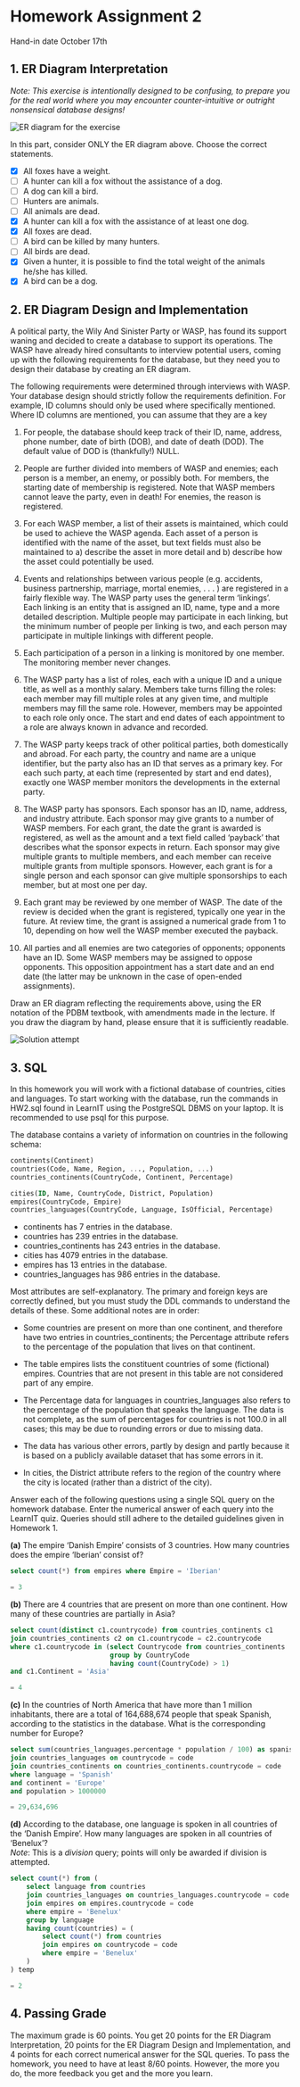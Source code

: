 # Homework Assignment 2

Hand-in date October 17th

## 1. ER Diagram Interpretation

*Note: This exercise is intentionally designed to be confusing, to prepare you for the real world where you may encounter counter-intuitive or outright nonsensical database designs!*

![ER diagram for the exercise](Assets/Exercise1.png)

In this part, consider ONLY the ER diagram above. Choose the correct statements.

- [x] All foxes have a weight.
- [ ] A hunter can kill a fox without the assistance of a dog.
- [ ] A dog can kill a bird.
- [ ] Hunters are animals.
- [ ] All animals are dead.
- [x] A hunter can kill a fox with the assistance of at least one dog.
- [x] All foxes are dead.
- [ ] A bird can be killed by many hunters.
- [ ] All birds are dead.
- [x] Given a hunter, it is possible to find the total weight of the animals he/she has killed.
- [x] A bird can be a dog.

## 2. ER Diagram Design and Implementation

A political party, the Wily And Sinister Party or WASP, has found its support waning and decided to create a database to support its operations. The WASP have already hired consultants to interview potential users, coming up with the following requirements for the database, but they need you to design their database by creating an ER diagram.

The following requirements were determined through interviews with WASP. Your database design should strictly follow the requirements definition. For example, ID columns should only be used where specifically mentioned. Where ID columns are mentioned, you can assume that they are a key

1. For people, the database should keep track of their ID, name, address, phone number, date of birth (DOB), and date of death (DOD). The default value of DOD is (thankfully!) NULL.

2. People are further divided into members of WASP and enemies; each person is a member, an enemy, or possibly both. For members, the starting date of membership is registered. Note that WASP members cannot leave the party, even in death! For enemies, the reason is registered.

3. For each WASP member, a list of their assets is maintained, which could be used to achieve the WASP agenda. Each asset of a person is identified with the name of the asset, but text fields must also be maintained to a) describe the asset in more detail and b) describe how the asset could potentially be used.

4. Events and relationships between various people (e.g. accidents, business partnership, marriage, mortal enemies, . . . ) are registered in a fairly flexible way. The WASP party uses the general term ‘linkings’. Each linking is an entity that is assigned an ID, name, type and a more detailed description. Multiple people may participate in each linking, but the minimum number of people per linking is two, and each person may participate in multiple linkings with different people.

5. Each participation of a person in a linking is monitored by one member. The monitoring member never changes.

6. The WASP party has a list of roles, each with a unique ID and a unique title, as well as a monthly salary. Members take turns filling the roles: each member may fill multiple roles at any given time, and multiple members may fill the same role. However, members may be appointed to each role only once. The start and end dates of each appointment to a role are always known in advance and recorded.

7. The WASP party keeps track of other political parties, both domestically and abroad. For each party, the country and name are a unique identifier, but the party also has an ID that serves as a primary key. For each such party, at each time (represented by start and end dates), exactly one WASP member monitors the developments in the external party.

8. The WASP party has sponsors. Each sponsor has an ID, name, address, and industry attribute. Each sponsor may give grants to a number of WASP members. For each grant, the date the grant is awarded is registered, as well as the amount and a text field called ‘payback’ that describes what the sponsor expects in return. Each sponsor may give multiple grants to multiple members, and each member can receive multiple grants from multiple sponsors. However, each grant is for a single person and each sponsor can give multiple sponsorships to each member, but at most one per day.

9. Each grant may be reviewed by one member of WASP. The date of the review is decided when the grant is registered, typically one year in the future. At review time, the grant is assigned a numerical grade from 1 to 10, depending on how well the WASP member executed the payback.

10. All parties and all enemies are two categories of opponents; opponents have an ID. Some WASP members may be assigned to oppose opponents. This opposition appointment has a start date and an end date (the latter may be unknown in the case of open-ended assignments).

Draw an ER diagram reflecting the requirements above, using the ER notation of the PDBM textbook, with amendments made in the lecture. If you draw the diagram by hand, please ensure that it is sufficiently readable.

![Solution attempt](./Assets/EntityRelation.svg)

## 3. SQL

In this homework you will work with a fictional database of countries, cities and languages. To start working with the database, run the commands in HW2.sql found in LearnIT using the PostgreSQL DBMS on your laptop. It is recommended to use psql for this purpose.

The database contains a variety of information on countries in the following schema:

```sql
continents(Continent)
countries(Code, Name, Region, ..., Population, ...)
countries_continents(CountryCode, Continent, Percentage)

cities(ID, Name, CountryCode, District, Population)
empires(CountryCode, Empire)
countries_languages(CountryCode, Language, IsOfficial, Percentage)
```

- continents has 7 entries in the database.
- countries has 239 entries in the database.
- countries_continents has 243 entries in the database.
- cities has 4079 entries in the database.
- empires has 13 entries in the database.
- countries_languages has 986 entries in the database.

Most attributes are self-explanatory. The primary and foreign keys are correctly defined, but you must study the DDL commands to understand the details of these. Some additional notes are in order:

- Some countries are present on more than one continent, and therefore have two entries in countries_continents; the Percentage attribute refers to the percentage of the population that lives on that continent.

- The table empires lists the constituent countries of some (fictional) empires. Countries that are not present in this table are not considered part of any empire.

- The Percentage data for languages in countries_languages also refers to the percentage of the population that speaks the language. The data is not complete, as the sum of percentages for countries is not 100.0 in all cases; this may be due to rounding errors or due to missing data.

- The data has various other errors, partly by design and partly because it is based on a publicly available dataset that has some errors in it.

- In cities, the District attribute refers to the region of the country where the city is located (rather than a district of the city).

Answer each of the following questions using a single SQL query on the homework database. Enter the numerical answer of each query into the LearnIT quiz. Queries should still adhere to the detailed guidelines given in Homework 1.

**(a)** The empire ‘Danish Empire’ consists of 3 countries. How many countries does the empire ‘Iberian’ consist of?

```sql
select count(*) from empires where Empire = 'Iberian'

= 3
```

**(b)** There are 4 countries that are present on more than one continent. How many of these countries are partially in Asia?

```sql
select count(distinct c1.countrycode) from countries_continents c1
join countries_continents c2 on c1.countrycode = c2.countrycode
where c1.countrycode in (select Countrycode from countries_continents
                         group by CountryCode
                         having count(CountryCode) > 1)
and c1.Continent = 'Asia'

= 4
```

**(c)** In the countries of North America that have more than 1 million inhabitants, there are a total of 164,688,674 people that speak Spanish, according to the statistics in the database. What is the corresponding number for Europe?

```sql
select sum(countries_languages.percentage * population / 100) as spanish_speakers from countries
join countries_languages on countrycode = code
join countries_continents on countries_continents.countrycode = code
where language = 'Spanish'
and continent = 'Europe'
and population > 1000000

= 29,634,696
```

**(d)** According to the database, one language is spoken in all countries of the ‘Danish Empire’. How many languages are spoken in all countries of ‘Benelux’?  
  *Note*: This is a *division* query; points will only be awarded if division is attempted.

```sql
select count(*) from (
    select language from countries
    join countries_languages on countries_languages.countrycode = code
    join empires on empires.countrycode = code
    where empire = 'Benelux'
    group by language
    having count(countries) = (
        select count(*) from countries
        join empires on countrycode = code
        where empire = 'Benelux'
    )
) temp

= 2
```

## 4. Passing Grade

The maximum grade is 60 points. You get 20 points for the ER Diagram Interpretation, 20 points for the ER Diagram Design and Implementation, and 4 points for each correct numerical answer for the SQL queries. To pass the homework, you need to have at least $8/60$ points. However, the more you do, the more feedback you get and the more you learn.
